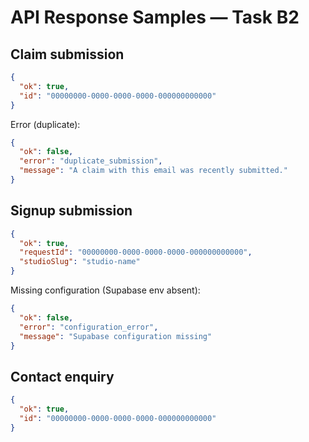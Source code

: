 # API Response Samples — Task B2

## Claim submission
```json
{
  "ok": true,
  "id": "00000000-0000-0000-0000-000000000000"
}
```

Error (duplicate):
```json
{
  "ok": false,
  "error": "duplicate_submission",
  "message": "A claim with this email was recently submitted."
}
```

## Signup submission
```json
{
  "ok": true,
  "requestId": "00000000-0000-0000-0000-000000000000",
  "studioSlug": "studio-name"
}
```

Missing configuration (Supabase env absent):
```json
{
  "ok": false,
  "error": "configuration_error",
  "message": "Supabase configuration missing"
}
```

## Contact enquiry
```json
{
  "ok": true,
  "id": "00000000-0000-0000-0000-000000000000"
}
```

